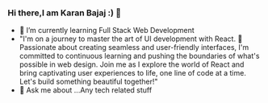 ### Hi there,I am Karan Bajaj :) 👋

- 🌱 I’m currently learning Full Stack Web Development
- "I'm on a journey to master the art of UI development with React. 🚀 Passionate about creating seamless and user-friendly interfaces, I'm committed to continuous learning and pushing the 
   boundaries of what's possible in web design. Join me as I explore the world of React and bring captivating user experiences to life, one line of code at a time. Let's build something 
   beautiful together!"
- 💬 Ask me about ...Any tech related stuff
